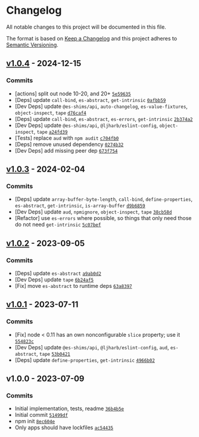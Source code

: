 # Changelog

All notable changes to this project will be documented in this file.

The format is based on [Keep a Changelog](https://keepachangelog.com/en/1.0.0/)
and this project adheres to [Semantic Versioning](https://semver.org/spec/v2.0.0.html).

## [v1.0.4](https://github.com/es-shims/ArrayBuffer.prototype.slice/compare/v1.0.3...v1.0.4) - 2024-12-15

### Commits

- [actions] split out node 10-20, and 20+ [`5e59635`](https://github.com/es-shims/ArrayBuffer.prototype.slice/commit/5e59635c948994b613c544b4e94fe93536d6b213)
- [Deps] update `call-bind`, `es-abstract`, `get-intrinsic` [`0afbb59`](https://github.com/es-shims/ArrayBuffer.prototype.slice/commit/0afbb5942574055a8a3afdf0f69f60313e3f1af2)
- [Dev Deps] update `@es-shims/api`, `auto-changelog`, `es-value-fixtures`, `object-inspect`, `tape` [`d76caf4`](https://github.com/es-shims/ArrayBuffer.prototype.slice/commit/d76caf4880ef358cf5384a6eb29d0f2f67e4d3a8)
- [Deps] update `call-bind`, `es-abstract`, `es-errors`, `get-intrinsic` [`2b374a2`](https://github.com/es-shims/ArrayBuffer.prototype.slice/commit/2b374a2d4078d9122ac30bdecd8a8fae740aa74c)
- [Dev Deps] update `@es-shims/api`, `@ljharb/eslint-config`, `object-inspect`, `tape` [`a24fd39`](https://github.com/es-shims/ArrayBuffer.prototype.slice/commit/a24fd39370d891ea3439f9d7a1c42183c0aa1bf7)
- [Tests] replace `aud` with `npm audit` [`c704fb0`](https://github.com/es-shims/ArrayBuffer.prototype.slice/commit/c704fb0b1651ceb56b609a5b4646a993fc868219)
- [Deps] remove unused dependency [`0274b32`](https://github.com/es-shims/ArrayBuffer.prototype.slice/commit/0274b32ab1d345fbf70745a79dd7a44f844179bb)
- [Dev Deps] add missing peer dep [`673f754`](https://github.com/es-shims/ArrayBuffer.prototype.slice/commit/673f754797dd0c40801cca2f32ff08b372448c6b)

## [v1.0.3](https://github.com/es-shims/ArrayBuffer.prototype.slice/compare/v1.0.2...v1.0.3) - 2024-02-04

### Commits

- [Deps] update `array-buffer-byte-length`, `call-bind`, `define-properties`, `es-abstract`, `get-intrinsic`, `is-array-buffer` [`d9b6859`](https://github.com/es-shims/ArrayBuffer.prototype.slice/commit/d9b68591ff509613d0dfc4036539ba4e0dc34931)
- [Dev Deps] update `aud`, `npmignore`, `object-inspect`, `tape` [`38cb58d`](https://github.com/es-shims/ArrayBuffer.prototype.slice/commit/38cb58dfa3f3c8b11bfb2144f8e7cc74dd461f5e)
- [Refactor] use `es-errors` where possible, so things that only need those do not need `get-intrinsic` [`5c07bef`](https://github.com/es-shims/ArrayBuffer.prototype.slice/commit/5c07befd134cae93ad5f9ab307ff67691ff5155b)

## [v1.0.2](https://github.com/es-shims/ArrayBuffer.prototype.slice/compare/v1.0.1...v1.0.2) - 2023-09-05

### Commits

- [Deps] update `es-abstract` [`a9ab0d2`](https://github.com/es-shims/ArrayBuffer.prototype.slice/commit/a9ab0d2551bb301b740e333ea3795fad23fcbe40)
- [Dev Deps] update `tape` [`6b24af5`](https://github.com/es-shims/ArrayBuffer.prototype.slice/commit/6b24af585dc9176c8ac3fd482cb1d5257e550a09)
- [Fix] move `es-abstract` to runtime deps [`63a8397`](https://github.com/es-shims/ArrayBuffer.prototype.slice/commit/63a8397623d7749856f6392ae93bf87152c3916c)

## [v1.0.1](https://github.com/es-shims/ArrayBuffer.prototype.slice/compare/v1.0.0...v1.0.1) - 2023-07-11

### Commits

- [Fix] node &lt; 0.11 has an own nonconfigurable `slice` property; use it [`554823c`](https://github.com/es-shims/ArrayBuffer.prototype.slice/commit/554823c92ce16d6b7184a7d0ccfe315b663584d7)
- [Dev Deps] update `@es-shims/api`, `@ljharb/eslint-config`, `aud`, `es-abstract`, `tape` [`53b0421`](https://github.com/es-shims/ArrayBuffer.prototype.slice/commit/53b04217048c645306597e2cfc55adb69c384146)
- [Deps] update `define-properties`, `get-intrinsic` [`4966b02`](https://github.com/es-shims/ArrayBuffer.prototype.slice/commit/4966b02bc25ac006709b29ca370b9f6e159f723a)

## v1.0.0 - 2023-07-09

### Commits

- Initial implementation, tests, readme [`36b4b5e`](https://github.com/es-shims/ArrayBuffer.prototype.slice/commit/36b4b5eedfa225c3086e9453b9db0088c299640a)
- Initial commit [`51499df`](https://github.com/es-shims/ArrayBuffer.prototype.slice/commit/51499dfac7d8c67c2928cb47363a4de7ff17904a)
- npm init [`8ec604e`](https://github.com/es-shims/ArrayBuffer.prototype.slice/commit/8ec604e7d3ef8d4c27376b09645f779c2244b08f)
- Only apps should have lockfiles [`ac54435`](https://github.com/es-shims/ArrayBuffer.prototype.slice/commit/ac54435161d4415e2122e3a682499f3a6df2f6de)
